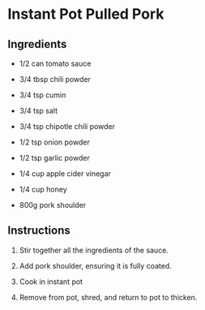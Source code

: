 # Instant Pot Pulled Pork

## Ingredients

* 1/2 can tomato sauce

* 3/4 tbsp chili powder

* 3/4 tsp cumin

* 3/4 tsp salt

* 3/4 tsp chipotle chili powder

* 1/2 tsp onion powder

* 1/2 tsp garlic powder

* 1/4 cup apple cider vinegar

* 1/4 cup honey

* 800g pork shoulder

## Instructions

1. Stir together all the ingredients of the sauce.

2. Add pork shoulder, ensuring it is fully coated.

3. Cook in instant pot

4. Remove from pot, shred, and return to pot to thicken.
